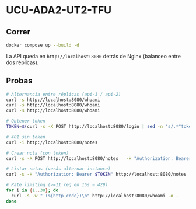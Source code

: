 # UCU-ADA2-UT2-TFU


## Correr
```bash
docker compose up --build -d
```

La API queda en `http://localhost:8080` detrás de Nginx (balanceo entre dos réplicas).

## Probas
```bash
# Alternancia entre réplicas (api-1 / api-2)
curl -s http://localhost:8080/whoami
curl -s http://localhost:8080/whoami
curl -s http://localhost:8080/whoami

# Obtener token
TOKEN=$(curl -s -X POST http://localhost:8080/login | sed -n 's/.*"token":"\([^"]*\)".*/\1/p')

# 401 sin token
curl -i http://localhost:8080/notes

# Crear nota (con token)
curl -s -X POST http://localhost:8080/notes   -H "Authorization: Bearer $TOKEN"   -H "Content-Type: application/json"   -d '{"title":"Hola <> mundo","body":"Contenido <script>"}'

# Listar notas (verás alternar instance)
curl -s -H "Authorization: Bearer $TOKEN" http://localhost:8080/notes

# Rate limiting (>=11 req en 15s → 429)
for i in {1..30}; do
  curl -s -w " (%{http_code})\n" http://localhost:8080/whoami -o -
done
```
